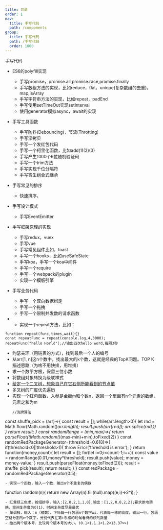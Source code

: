 ```yaml
---
title: 目录
order: 1
nav:
  title: 手写代码
  path: /components
group:
  title: 手写代码
  path: /手写代码
  order: 1000
---
```

手写代码

- ES6的polyfill实现
  - 手写promise，promise.all,promise.race,promise.finally
  - 手写数组方法的实现，比如reduce，flat，unique(复杂数组的去重)，map,isArray
  - 手写字符串方法的实现，比如repeat，padEnd
  - 手写使用setTimeOut实现setInterval
  - 使用generator模拟async，await的实现
- 手写工具函数
  - 手写防抖(Debouncing)，节流(Throtting)
  - 手写深拷贝
  - 手写一个发红包代码
  - 手写一个柯里化函数，比如add(1)(2)(3)
  - 手写产生1000个6位随机验证码
  - 手写一个trim方法
  - 手写实现千位分隔符
  - 手写寄生组合式继承
- 手写常见的排序
  - 快速排序，
- 手写设计模式
  - 手写EventEmitter
- 手写框架原理的实现
  - 手写redux，vuex
  - 手写vue
  - 手写常见组件比如，toast
  - 手写一个hooks，比如useSafeState
  - 手写koa，手写一个koa中间件
  - 手写一个require
  - 手写一个webpack的plugin
  - 实现一个模版引擎
- 手写业务代码
  - 手写一个双向数据绑定
  - 手写一个拖拽
  - 手写一个限制并发数的请求函数

- - 实现一个repeat方法，比如：
```
function repeat(func,times,wait){}
const repeatFunc = repeat(console.log,4,3000);
repeatFunc("hello Horld");//输出四次hello word,每隔3秒
```
- 约瑟夫环（用链表的方式），找到最后一个人的编号
- 从arr[1, n]这n个数中，找出最大的k个数，这就是经典的TopK问题。TOP K 描述思路（为啥不用快排，用堆排）
- 求一个数平方根，保留三位小数
- 将数组对象转换为级联样式
- [给定一个二叉树，想象自己在它右侧所能看到的节点值](https://leetcode-cn.com/problems/binary-tree-right-side-view/)
- 多叉树的广度优先遍历
- 实现一个红包函数，入参是金额m和个数n，返回一个里面有n个元素的数组，元素之和为m
  ```
  //洗牌算法
const shuffe_pick = (arr)=>{
  const result = [];
  while(arr.length>0){
    let rnd = Math.floor(Math.random()*arr.length);
    result.push(arr[rnd]);
    arr.splice(rnd,1)
  }
  return result;
}
const randomRange = (min,max)=>{
  return parseFloat((Math.random()*(max-min)+min).toFixed(2))
}
const randomRedPackageGenerator=(threshold=0.618)=>{
  if(threshold<0||threshold>1){
    throw Error('threshold is error');
  }
  return function(money,count){
    let result = [];
    for(let i=0;i<count-1;i++){
      const value = randomRange(0.01,money*threshold);
      result.push(value);
      money = money-value;
    }
    result.push(parseFloat(money.toFixed(2)));
    result = shuffe_pick(result);
    return result;
  }
}
const redPackage = randomRedPackageGenerator(0.5);
  ```
- 实现一个函数，输入一个数，输出n个不重复的偶数
```
function random(n){
  return new Array(n).fill(null).map((e,i)=>2*i);
}
```
- 红黄绿三色求，按组排序，输入:[2,0,2,1,1,0],输出：[1,2,0,0,2,2];要求原地调换，空间复杂度为O(1)、时间复杂度尽量最优
- 单调栈，输入：n（楼数），下吗每一行包涵n个数字wi，代表每一栋的高度，输出一行，包涵空格分割的n个数字，分别代表在第i东楼的时候看待的楼的数量
- 给出两个版本号，比较两个版本号的大小，(0.1<1.1.1<1.2<13.37>>)

